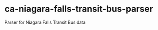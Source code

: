 ca-niagara-falls-transit-bus-parser
===================================

Parser for Niagara Falls Transit Bus data
